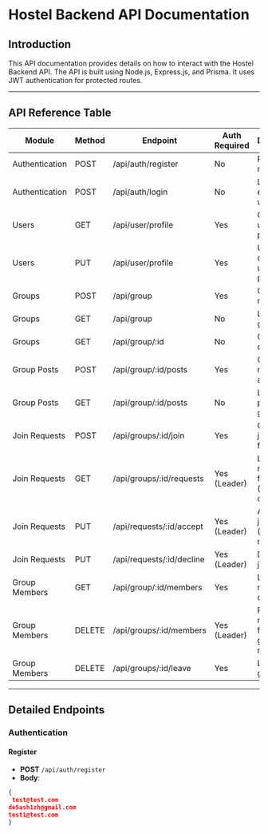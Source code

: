 # Hostel Backend API Documentation

## Introduction

This API documentation provides details on how to interact with the Hostel Backend API. The API is built using Node.js, Express.js, and Prisma. It uses JWT authentication for protected routes.

---

## API Reference Table

| Module         | Method | Endpoint                  | Auth Required | Description                                  |
| -------------- | ------ | ------------------------- | ------------- | -------------------------------------------- |
| Authentication | POST   | /api/auth/register        | No            | Register a new user                          |
| Authentication | POST   | /api/auth/login           | No            | Login an existing user                       |
| Users          | GET    | /api/user/profile         | Yes           | Get current user's profile                   |
| Users          | PUT    | /api/user/profile         | Yes           | Update current user's profile                |
| Groups         | POST   | /api/group                | Yes           | Create a new group                           |
| Groups         | GET    | /api/group                | No            | List all groups                              |
| Groups         | GET    | /api/group/:id            | No            | Get group details                            |
| Group Posts    | POST   | /api/group/:id/posts      | Yes           | Create a new post in a group                 |
| Group Posts    | GET    | /api/group/:id/posts      | No            | List all posts in a group                    |
| Join Requests  | POST   | /api/groups/:id/join      | Yes           | Create a join request for a group            |
| Join Requests  | GET    | /api/groups/:id/requests  | Yes (Leader)  | List join requests for a group (leader only) |
| Join Requests  | PUT    | /api/requests/:id/accept  | Yes (Leader)  | Accept a join request (adds member)          |
| Join Requests  | PUT    | /api/requests/:id/decline | Yes (Leader)  | Decline a join request                       |
| Group Members  | GET    | /api/group/:id/members    | Yes           | List members of a group                      |
| Group Members  | DELETE | /api/groups/:id/members   | Yes (Leader)  | Remove a member from a group (with reason)   |
| Group Members  | DELETE | /api/groups/:id/leave     | Yes           | Leave a group                                |

---

## Detailed Endpoints

### Authentication

#### Register

- **POST** `/api/auth/register`
- **Body**:

```json
{
 test@test.com
de5ash1zh@gmail.com
test1@test.com
}
```
